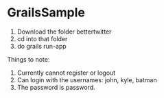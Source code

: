 GrailsSample
============

1) Download the folder bettertwitter
2) cd into that folder
3) do grails run-app


Things to note:
1) Currently cannot register or logout
2) Can login with the usernames: john, kyle, batman
3) The password is password.

